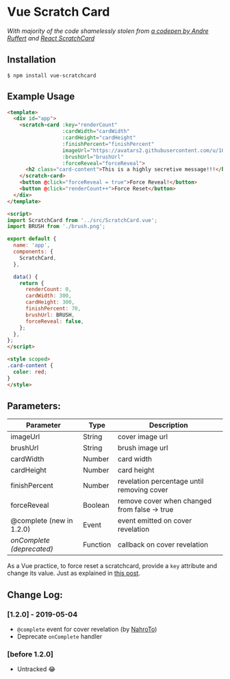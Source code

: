 # Vue Scratch Card

*With majority of the code shamelessly stolen from [a codepen by Andre Ruffert](https://codepen.io/andreruffert/pen/pvqly) and [React ScratchCard](https://github.com/aleksik/react-scratchcard)*

## Installation

```
$ npm install vue-scratchcard
```

## Example Usage

```html
<template>
  <div id="app">
    <scratch-card :key="renderCount"
                  :cardWidth="cardWidth"
                  :cardHeight="cardHeight"
                  :finishPercent="finishPercent"
                  imageUrl="https://avatars2.githubusercontent.com/u/1077546?s=460&v=4"
                  :brushUrl="brushUrl"
                  :forceReveal="forceReveal">
      <h2 class="card-content">This is a highly secretive message!!!</h2>
    </scratch-card>
    <button @click="forceReveal = true">Force Reveal!</button>
    <button @click="renderCount++">Force Reset</button>
  </div>
</template>

<script>
import ScratchCard from '../src/ScratchCard.vue';
import BRUSH from './brush.png';

export default {
  name: 'app',
  components: {
    ScratchCard,
  },

  data() {
    return {
      renderCount: 0,
      cardWidth: 300,
      cardHeight: 300,
      finishPercent: 70,
      brushUrl: BRUSH,
      forceReveal: false,
    };
  },
};
</script>

<style scoped>
.card-content {
  color: red;
}
</style>
```

## Parameters:

| Parameter                 | Type     | Description
|---------------------------|----------|------------
| imageUrl                  | String   | cover image url
| brushUrl                  | String   | brush image url
| cardWidth                 | Number   | card width
| cardHeight                | Number   | card height
| finishPercent             | Number   | revelation percentage until removing cover
| forceReveal               | Boolean  | remove cover when changed from false -> true
| @complete (new in 1.2.0)  | Event    | event emitted on cover revelation
| _onComplete (deprecated)_ | Function | callback on cover revelation

As a Vue practice, to force reset a scratchcard, provide a `key` attribute and change its value.
Just as explained in [this post](http://michaelnthiessen.com/force-re-render/).


## Change Log:

### [1.2.0] - 2019-05-04

- `@complete` event for cover revelation (by [NahroTo](https://github.com/NahroTo))
- Deprecate `onComplete` handler

### [before 1.2.0]

- Untracked 😂